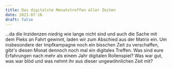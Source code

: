 ```yaml
---
title: Das digitalste Monatstreffen aller Zeiten
date: 2021-07-16
draft: false
---
```

...da die Inzidenzen niedrig wie lange nicht sind und auch die Sache mit dem Pieks an Fahrt gewinnt, laden wir zum 
Abschied aus der Matrix ein. Um insbesondere der Impfkampagne noch ein bisschen Zeit zu verschaffen, gibt's diesen 
Monat dennoch noch mal ein digitales Treffen. Was sind eure Erfahrungen nach mehr als einem Jahr digitalen Rollenspiel? 
Was war gut, was war blöd und was nehmt ihr aus dieser ungewöhnlichen Zeit mit? 

